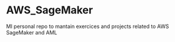 # AWS_SageMaker
MI personal repo to mantain exercices and projects related to AWS SageMaker and AML 

